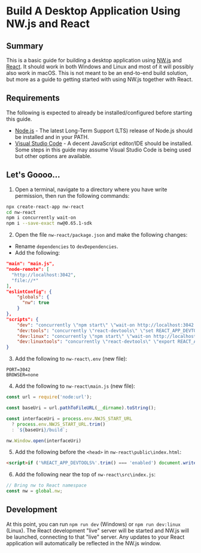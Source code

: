 # Build A Desktop Application Using NW.js and React

## Summary
This is a basic guide for building a desktop application using <a href="https://nwjs.io/">NW.js</a> and <a href="https://reactjs.org/">React</a>.
It should work in both Windows and Linux and most of it will possibly also work in macOS. This is not meant to be an end-to-end build solution, but more
as a guide to getting started with using NW.js together with React.

## Requirements
The following is expected to already be installed/configured before starting this guide.
- <a target="_blank" href="https://nodejs.org/">Node.js</a> - The latest Long-Term Support (LTS) release of Node.js should be installed and in your <span class="code">PATH</span>.
- <a target="_blank" href="https://code.visualstudio.com/">Visual Studio Code</a> - A decent JavaScript editor/IDE should be installed. Some steps in this guide may assume Visual Studio Code is being used but other options are available.

## Let's Goooo...
1. Open a terminal, navigate to a directory where you have write permission, then run the following commands:

```sh
npx create-react-app nw-react
cd nw-react
npm i concurrently wait-on
npm i --save-exact nw@0.65.1-sdk
```

2. Open the file `nw-react/package.json` and make the following changes:
- Rename `dependencies` to `devDependencies`.
- Add the following:
```json
"main": "main.js",
"node-remote": [
  "http://localhost:3042",
  "file://*"
],
"eslintConfig": {
    "globals": {
      "nw": true
    }
},
"scripts": {
    "dev": "concurrently \"npm start\" \"wait-on http://localhost:3042 && set NWJS_START_URL=http://localhost:3042 && nw --enable-logging=stderr .\"",
    "dev:tools": "concurrently \"react-devtools\" \"set REACT_APP_DEVTOOLS=enabled && npm start\" \"wait-on http://localhost:3042 && set NWJS_START_URL=http://localhost:3042 && nw --enable-logging=stderr .\"",
    "dev:linux": "concurrently \"npm start\" \"wait-on http://localhost:3042 && export NWJS_START_URL=http://localhost:3042; nw --enable-logging=stderr --remote-debugging-port=3043 .\"",
    "dev:linuxtools": "concurrently \"react-devtools\" \"export REACT_APP_DEVTOOLS=enabled; npm start\" \"wait-on http://localhost:3042 && export NWJS_START_URL=http://localhost:3042; nw --enable-logging=stderr .\"",
}
```

3. Add the following to `nw-react\.env` (new file):
```
PORT=3042
BROWSER=none
```

4. Add the following to `nw-react\main.js` (new file):
```js
const url = require('node:url');

const baseUri = url.pathToFileURL(__dirname).toString();

const interfaceUri = process.env.NWJS_START_URL
  ? process.env.NWJS_START_URL.trim()
  : `${baseUri}/build`;

nw.Window.open(interfaceUri)
```

5. Add the following before the `<head>` in `nw-react\public\index.html`:
```html
<script>if ('%REACT_APP_DEVTOOLS%'.trim() === 'enabled') document.write('<script src="http:\/\/localhost:8097"><\/script>')</script>
```

6. Add the following near the top of `nw-react\src\index.js`:
```js
// Bring nw to React namespace
const nw = global.nw;
```

## Development
At this point, you can run `npm run dev` (Windows) or `npm run dev:linux` (Linux). The React development "live" server will be started and NW.js will be launched, connecting to that "live" server. Any updates to your React application will automatically be reflected in the NW.js window.
